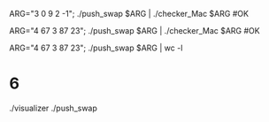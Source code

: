 ARG="3 0 9 2 -1"; ./push_swap $ARG | ./checker_Mac $ARG
#OK

ARG="4 67 3 87 23"; ./push_swap $ARG | ./checker_Mac $ARG
#OK

ARG="4 67 3 87 23"; ./push_swap $ARG | wc -l
#	6

./visualizer ./push_swap
